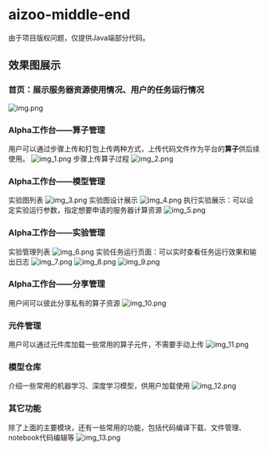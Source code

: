 # aizoo-middle-end
由于项目版权问题，仅提供Java端部分代码。
## 效果图展示
### 首页：展示服务器资源使用情况、用户的任务运行情况
![img.png](img.png)

### Alpha工作台——算子管理
用户可以通过步骤上传和打包上传两种方式，上传代码文件作为平台的**算子**供后续使用。
![img_1.png](img_1.png)
步骤上传算子过程
![img_2.png](img_2.png)

### Alpha工作台——模型管理
实验图列表
![img_3.png](img_3.png)
实验图设计展示
![img_4.png](img_4.png)
执行实验展示：可以设定实验运行参数，指定想要申请的服务器计算资源
![img_5.png](img_5.png)

### Alpha工作台——实验管理
实验管理列表
![img_6.png](img_6.png)
实验任务运行页面：可以实时查看任务运行效果和输出日志
![img_7.png](img_7.png)
![img_8.png](img_8.png)
![img_9.png](img_9.png)

### Alpha工作台——分享管理
用户间可以彼此分享私有的算子资源
![img_10.png](img_10.png)

### 元件管理
用户可以通过元件库加载一些常用的算子元件，不需要手动上传
![img_11.png](img_11.png)

### 模型仓库
介绍一些常用的机器学习、深度学习模型，供用户加载使用
![img_12.png](img_12.png)

### 其它功能
除了上面的主要模块，还有一些常用的功能，包括代码编译下载、文件管理、notebook代码编辑等
![img_13.png](img_13.png)
